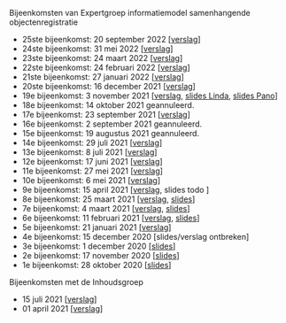 Bijeenkomsten van Expertgroep informatiemodel samenhangende objectenregistratie
- 25ste bijeenkomst: 20 september 2022 [[verslag](https://github.com/geonovum/disgeo-imsor/blob/master/overleg/20-09-2022-aantekeningen.md)]
- 24ste bijeenkomst: 31 mei 2022 [[verslag](https://github.com/Geonovum/disgeo-imsor/blob/master/overleg/31-5-2022-aantekeningen.md)]
- 23ste bijeenkomst: 24 maart 2022 [[verslag](https://github.com/Geonovum/disgeo-imsor/blob/master/overleg/24-03-2022-aantekeningen.md)]
- 22ste bijeenkomst: 24 februari 2022 [[verslag](https://github.com/Geonovum/disgeo-imsor/blob/master/overleg/24-02-2022-aantekeningen.md)]
- 21ste bijeenkomst: 27 januari 2022 [[verslag](https://github.com/Geonovum/disgeo-imsor/blob/master/overleg/27-01-2022-aantekeningen.md)]
- 20ste bijeenkomst: 16 december 2021 [[verslag](https://github.com/Geonovum/disgeo-imsor/blob/master/overleg/16-12-2021-aantekeningen.md)]
- 19e bijeenkomst: 3 november 2021 [[verslag](https://github.com/Geonovum/disgeo-imsor/blob/master/overleg/03-11-2021-aantekeningen.md), [slides Linda](https://github.com/Geonovum/disgeo-imsor/blob/master/overleg/2021103-disgeo-expertgroep-waardelijsten.pdf), [slides Pano](https://github.com/Geonovum/disgeo-imsor/blob/master/overleg/03-11-2021-expertgroepvergadering-waardelijsten-imsor.pdf)]
- 18e bijeenkomst: 14 oktober 2021 geannuleerd.
- 17e bijeenkomst: 23 september 2021 [[verslag](https://github.com/Geonovum/disgeo-imsor/blob/master/overleg/23-09-2021-aantekeningen.md)]
- 16e bijeenkomst: 2 september 2021 geannuleerd.
- 15e bijeenkomst: 19 augustus 2021 geannuleerd.
- 14e bijeenkomst: 29 juli 2021 [[verslag](https://github.com/Geonovum/disgeo-imsor/blob/master/overleg/29-07-2021-aantekeningen.md)]
- 13e bijeenkomst: 8 juli 2021 [[verslag](https://github.com/Geonovum/disgeo-imsor/blob/master/overleg/08-07-2021-aantekeningen.md)]
- 12e bijeenkomst: 17 juni 2021 [[verslag](https://github.com/Geonovum/disgeo-imsor/blob/master/overleg/17-06-2021-aantekeningen.md)]
- 11e bijeenkomst: 27 mei 2021 [[verslag](https://github.com/Geonovum/disgeo-imsor/blob/master/overleg/27-05-2021-aantekeningen.md)]
- 10e bijeenkomst: 6 mei 2021 [[verslag](https://github.com/Geonovum/disgeo-imsor/blob/master/overleg/06-05-2021-aantekeningen.md)]
- 9e bijeenkomst: 15 april 2021 [[verslag](https://github.com/Geonovum/disgeo-imsor/blob/master/overleg/15-04-2021-aantekeningen.md), slides todo ]
- 8e bijeenkomst: 25 maart 2021 [[verslag](https://github.com/Geonovum/disgeo-imsor/blob/master/overleg/25-03-2021-aantekeningen.md), [slides](https://github.com/Geonovum/disgeo-imsor/blob/master/overleg/25-03-2021-expertgroepvergadering.pdf)]
- 7e bijeenkomst: 4 maart 2021 [[verslag](https://github.com/Geonovum/disgeo-imsor/blob/master/overleg/04032021-aantekeningen.md), [slides](https://github.com/Geonovum/disgeo-imsor/blob/master/overleg/04-03-2021-7e-expertgroepvergadering.pdf)]
- 6e bijeenkomst: 11 februari 2021 [[verslag](https://github.com/Geonovum/disgeo-imsor/blob/master/overleg/11-2-2021-aantekeningen.md), [slides](https://github.com/Geonovum/disgeo-imsor/blob/master/overleg/11-02-2021-expertgroepvergadering.pdf)]
- 5e bijeenkomst: 21 januari 2021 [[verslag](https://github.com/Geonovum/disgeo-imsor/blob/master/overleg/21-1-2021-aantekeningen.md)]
- 4e bijeenkomst: 15 december 2020 [slides/verslag ontbreken]
- 3e bijeenkomst: 1 december 2020 [[slides](https://github.com/Geonovum/disgeo-imsor/blob/master/overleg/1-12-2020-expertgroepvergadering.pdf)]
- 2e bijeenkomst: 17 november 2020 [[slides](https://github.com/Geonovum/disgeo-imsor/blob/master/overleg/17-11-2020-expertgroepvergadering.pdf)]
- 1e bijeenkomst: 28 oktober 2020 [[slides](https://github.com/Geonovum/disgeo-imsor/blob/master/overleg/28-10-2020-expertgroepvergadering.pdf)]

Bijeenkomsten met de Inhoudsgroep
- 15 juli 2021 [[verslag](https://github.com/Geonovum/disgeo-imsor/blob/master/overleg/15-07-2021-inhoudsoverleg-aantekeningen.md)]
- 01 april 2021 [[verslag](https://github.com/Geonovum/disgeo-imsor/blob/master/overleg/01-04-2021-inhoudsoverleg-aantekeningen.md)]

